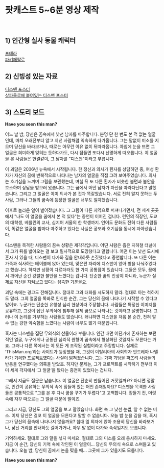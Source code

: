 
# 팟캐스트 5~6분 영상 제작


<br/>

## 1) 인간형 실사 동물 캐릭터
[프테라](https://labs.google/fx/tools/whisk/share/4k3ugtrb10000)<br/>
[파키페랄로](https://labs.google/fx/tools/whisk/share/429u9mqfd0000
)

## 2) 신빙성 있는 자료
[디스맨 포스터](https://github.com/gregchris07258305-lang/toylearn_AI_multimedias/blob/main/quests/50_popcasts/%EC%9D%B4%EB%82%A8%EC%9E%90%EB%A5%BC_%EC%B0%BE%EC%8A%B5%EB%8B%88%EB%8B%A4.jpg)
<br/>[상파울로에 붙여있는 디스맨 포스터](https://github.com/gregchris07258305-lang/toylearn_AI_multimedias/blob/main/quests/50_popcasts/%EC%83%81%ED%8C%8C%EC%9A%B8%EB%A1%9C%EC%97%90%20%EB%94%94%EC%8A%A4%EB%A7%A8.png)

## 3) 스토리 보드
**Have you seen this man?**

어느 날 밤, 당신은 꿈속에서 낯선 남자를 마주합니다. 분명 단 한 번도 본 적 없는 얼굴인데, 마치 오래전부터 알고 지낸 사람처럼 익숙하게 다가옵니다. 그는 말없이 미소를 지으며 당신을 바라보거나, 때로는 아무런 이유 없이 뒤따라옵니다. 아침에 눈을 뜨면 그 얼굴은 희미하게 잊히는 듯하다가도, 다시 잠들면 또다시 선명하게 떠오릅니다. 이 얼굴을 본 사람들은 한결같이, 그 남자를 "디스맨"이라고 부릅니다.

이 괴담은 2006년 뉴욕에서 시작됩니다. 한 정신과 의사가 환자를 상담하던 중, 여성 환자가 자신의 꿈에 반복적으로 나타나는 남자의 얼굴을 직접 그려 보여주었습니다. 의사는 호기심을 느끼며 그림을 보관했는데, 며칠 뒤 또 다른 환자가 비슷한 불면과 불안을 호소하며 상담을 받으러 왔습니다. 그는 꿈에서 어떤 남자가 자신을 따라다닌다고 말했습니다. 그리고 그 얼굴은 이미 의사가 본 것과 똑같았습니다. 서로 전혀 알지 못하는 두 사람, 그러나 그들의 꿈속에 등장한 얼굴은 너무도 일치했습니다.

이후로 놀라운 일이 벌어졌습니다. 그 그림이 다른 지역으로 퍼져나가면서, 전 세계 곳곳에서 "나도 이 얼굴을 꿈에서 본 적 있다"는 증언이 이어진 겁니다. 런던의 직장인, 도쿄의 대학생, 베를린의 교사, 심지어 서울의 한 학생까지. 언어도 문화도 전혀 다른 사람들이, 똑같은 얼굴을 밤마다 마주하고 있다는 사실은 공포와 호기심을 동시에 자아냈습니다.

디스맨을 목격한 사람들의 꿈속 상황은 제각각입니다. 어떤 사람은 좁은 지하철 터널에서 그가 뒤를 밟아오는 걸 보고 필사적으로 도망쳤다고 말합니다. 어떤 이는 낯선 도시에 혼자 서 있을 때, 디스맨이 다가와 길을 안내하듯 손짓했다고 증언합니다. 또 다른 이는 가족과 식사하는 테이블에 앉아 있는데, 맞은편 자리에 디스맨이 앉아 빵을 나눠주었다고 했습니다. 하지만 상황이 다르더라도 한 가지 공통점이 있습니다. 그들은 모두, 꿈에서 깨어난 순간 강렬한 불안을 느꼈다는 겁니다. 단순한 꿈의 잔상이 아니라, 누군가 실제로 자신을 지켜보고 있다는 섬뜩한 기분을요.

괴담 속에는 경고도 전해집니다. 절대로 그와 대화를 시도하지 말라. 절대로 아는 척하지도 말라. 그의 얼굴을 똑바로 인식한 순간, 그는 당신의 꿈에 나타나기 시작할 수 있다고 말이죠. 누군가는 단순한 유행성 심리 현상이라 주장합니다. 사람들은 특정한 이미지를 공유하고, 그것이 집단 무의식에 침투해 실제 꿈으로 나타나는 것이라고 설명합니다. 그러나 이 논리를 거부하는 사람들도 많습니다. 왜냐하면 디스맨을 처음 본 순간, 전혀 알 수 없는 강한 익숙함을 느꼈다는 사람이 너무도 많기 때문입니다.

혹자는 디스맨을 집단 무의식의 산물이라 부릅니다. 인간 내면 어딘가에 존재하는 보편적인 얼굴, 누구에게나 공통된 심리적 원형이 꿈속에서 형상화된 것일지도 모른다는 거죠. 그러나 다른 쪽에서는 이 모든 게 조작된 실험이라고 주장합니다. 실제로 ‘ThisMan.org’라는 사이트가 등장했을 때, 그것이 이탈리아의 사회학자 안드레아 나텔라가 기획한 프로젝트였다는 사실이 밝혀졌습니다. 그는 가짜 괴담을 퍼뜨려 사람들의 반응을 연구했다는 의혹을 받았죠. 하지만 문제는, 그가 프로젝트를 시작하기 전부터 이미 세계 각지에서 ‘그 얼굴’을 봤다는 증언이 있었다는 겁니다.

그래서 지금도 질문은 남습니다. 이 얼굴은 단순히 만들어진 거짓일까요? 아니면 정말로, 인간이 공유하는 무의식 속에 잠들어 있는 어떤 존재일까요? 디스맨을 목격한 사람들은 공통적으로 "그를 본 후 다시 꿈을 꾸기가 두렵다"고 고백합니다. 잠들기 전, 머릿속에 자꾸 떠오르는 그 얼굴 때문에 말이죠.

그리고 지금, 당신도 그의 얼굴을 보고 말았습니다. 화면 속 그 낯선 눈썹, 알 수 없는 미소. 이제 당신은 결코 이 얼굴을 모른다고 말할 수 없습니다. 오늘 밤 눈을 감을 때, 혹시 그가 당신의 꿈속에 나타나지 않을까요? 침대 옆 의자에 앉아 조용히 당신을 바라보거나, 낯선 거리를 안내하듯 걸어가거나, 아무 말 없이 다가와 속삭일지도 모릅니다.

기억하세요. 절대로 그와 말을 섞지 마세요. 절대로 그의 미소를 오래 응시하지 마세요. 지금 이 순간, 당신의 기억 속에 각인된 이 얼굴이… 당신의 무의식 속으로 스며들고 있습니다. 오늘 밤, 당신이 꿈에서 눈을 떴을 때… 그곳에 그가 있을지도 모릅니다.

**Have you seen this man?**